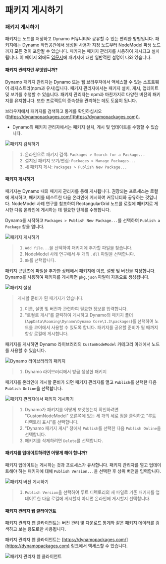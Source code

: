 # 패키지 게시하기

### 패키지 게시하기 <a href="#publish-a-package" id="publish-a-package"></a>

패키지는 노드를 저장하고 Dynamo 커뮤니티와 공유할 수 있는 편리한 방법입니다. 패키지에는 Dynamo 작업공간에서 생성된 사용자 지정 노드부터 NodeModel 파생 노드까지 모든 것이 포함될 수 있습니다. 패키지는 패키지 관리자를 사용하여 게시되고 설치됩니다. 이 페이지 외에도 [입문서](https://primer2.dynamobim.org/6_custom_nodes_and_packages/6-2_packages/1-introduction)에 패키지에 대한 일반적인 설명이 나와 있습니다.

#### 패키지 관리자란 무엇입니까? <a href="#what-is-a-package-manager" id="what-is-a-package-manager"></a>

Dynamo 패키지 관리자는 Dynamo 또는 웹 브라우저에서 액세스할 수 있는 소프트웨어 레지스트리(npm과 유사)입니다. 패키지 관리자에서는 패키지 설치, 게시, 업데이트 및 보기를 수행할 수 있습니다. 패키지 관리자는 npm과 마찬가지로 다양한 버전의 패키지를 유지합니다. 또한 프로젝트의 종속성을 관리하는 데도 도움이 됩니다.

브라우저에서 패키지를 검색하고 통계를 확인하십시오([https://dynamopackages.com/](https://dynamopackages.com)).

* Dynamo의 패키지 관리자에서는 패키지 설치, 게시 및 업데이트를 수행할 수 있습니다.

![패키지 검색하기](images/dynamopackagemanager.jpg)

> 1. 온라인으로 패키지 검색: `Packages > Search for a Package...`
> 2. 설치된 패키지 보기/편집: `Packages > Manage Packages...`
> 3. 새 패키지 게시: `Packages > Publish New Package...`

#### 패키지 게시하기 <a href="#publishing-a-package" id="publishing-a-package"></a>

패키지는 Dynamo 내의 패키지 관리자를 통해 게시됩니다. 권장되는 프로세스는 로컬에 게시하고, 패키지를 테스트한 다음 온라인에 게시하여 커뮤니티와 공유하는 것입니다. NodeModel 사례 연구를 참조하여 RectangularGrid 노드를 로컬에 패키지로 게시한 다음 온라인에 게시하는 데 필요한 단계를 수행합니다.

Dynamo를 시작하고 `Packages > Publish New Package...`를 선택하여 `Publish a Package` 창을 엽니다.

![패키지 게시하기](images/dyn-publish-package-add-files.jpg)

> 1. `Add file...`을 선택하여 패키지에 추가할 파일을 찾습니다.
> 2. NodeModel 사례 연구에서 두 개의 `.dll` 파일을 선택합니다.
> 3. `Ok`를 선택합니다.

패키지 콘텐츠에 파일을 추가한 상태에서 패키지에 이름, 설명 및 버전을 지정합니다. Dynamo를 사용하여 패키지를 게시하면 `pkg.json` 파일이 자동으로 생성됩니다.

![패키지 설정](images/dyn-publish-package.jpg)

> 게시할 준비가 된 패키지가 있습니다.
>
> 1. 이름, 설명 및 버전과 관련하여 필요한 정보를 입력합니다.
> 2. "로컬로 게시"를 클릭하여 게시하고 Dynamo의 패키지 폴더(`AppData\Roaming\Dynamo\Dynamo Core\1.3\packages`)를 선택하여 노드를 코어에서 사용할 수 있도록 합니다. 패키지를 공유할 준비가 될 때까지 항상 로컬에 게시합니다.

패키지를 게시하면 Dynamo 라이브러리의 `CustomNodeModel` 카테고리 아래에서 노드를 사용할 수 있습니다.

![Dynamo 라이브러리의 패키지](images/dyn-publish-package-library.jpg)

> 1. Dynamo 라이브러리에서 방금 생성한 패키지

패키지를 온라인에 게시할 준비가 되면 패키지 관리자를 열고 `Publish`를 선택한 다음 `Publish Online`을 선택합니다.

![패키지 관리자에서 패키지 게시하기](images/dyn-publish-package-directory.jpg)

> 1. Dynamo가 패키지를 어떻게 포맷했는지 확인하려면 "CustomNodeModel" 오른쪽에 있는 세 개의 세로 점을 클릭하고 "루트 디렉토리 표시"를 선택합니다.
> 2. "Dynamo 패키지 게시" 창에서 `Publish`를 선택한 다음 `Publish Online`을 선택합니다.
> 3. 패키지를 삭제하려면 `Delete`를 선택합니다.

#### 패키지를 업데이트하려면 어떻게 해야 합니까? <a href="#how-do-i-update-a-package" id="how-do-i-update-a-package"></a>

패키지 업데이트는 게시하는 것과 프로세스가 유사합니다. 패키지 관리자를 열고 업데이트해야 하는 패키지에 대해 `Publish Version...`을 선택한 후 상위 버전을 입력합니다.

![패키지 버전 게시하기](images/dyn-publish-package-version.jpg)

> 1. `Publish Version`을 선택하여 루트 디렉토리의 새 파일로 기존 패키지를 업데이트한 다음 로컬에 게시할지 아니면 온라인에 게시할지 선택합니다.

#### 패키지 관리자 웹 클라이언트 <a href="#package-manager-web-client" id="package-manager-web-client"></a>

패키지 관리자 웹 클라이언트는 버전 관리 및 다운로드 통계와 같은 패키지 데이터를 검색하고 보는 용도로만 사용됩니다.

패키지 관리자 웹 클라이언트는 [https://dynamopackages.com/](https://dynamopackages.com) 링크에서 액세스할 수 있습니다.

![패키지 관리자 웹 클라이언트](images/packagemanager-browser.jpg)
